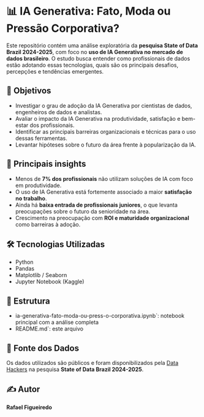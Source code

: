# 📊 IA Generativa: Fato, Moda ou Pressão Corporativa?

Este repositório contém uma análise exploratória da **pesquisa State of Data Brazil 2024-2025**, com foco no **uso de IA Generativa no mercado de dados brasileiro**. O estudo busca entender como profissionais de dados estão adotando essas tecnologias, quais são os principais desafios, percepções e tendências emergentes.

## 🧠 Objetivos

- Investigar o grau de adoção da IA Generativa por cientistas de dados, engenheiros de dados e analistas.
- Avaliar o impacto da IA Generativa na produtividade, satisfação e bem-estar dos profissionais.
- Identificar as principais barreiras organizacionais e técnicas para o uso dessas ferramentas.
- Levantar hipóteses sobre o futuro da área frente à popularização da IA.

## 📌 Principais insights

- Menos de **7% dos profissionais** não utilizam soluções de IA com foco em produtividade.
- O uso de IA Generativa está fortemente associado a maior **satisfação no trabalho**.
- Ainda há **baixa entrada de profissionais juniores**, o que levanta preocupações sobre o futuro da senioridade na área.
- Crescimento na preocupação com **ROI e maturidade organizacional** como barreiras à adoção.

## 🛠️ Tecnologias Utilizadas

- Python
- Pandas
- Matplotlib / Seaborn
- Jupyter Notebook (Kaggle)

## 📁 Estrutura

- ia-generativa-fato-moda-ou-press-o-corporativa.ipynb`: notebook principal com a análise completa
- README.md`: este arquivo

## 📄 Fonte dos Dados

Os dados utilizados são públicos e foram disponibilizados pela [Data Hackers]([https://www.datahackers.com.br/](https://www.kaggle.com/datasets/datahackers/state-of-data-brazil-20242025/data)) na pesquisa **State of Data Brazil 2024-2025**.

## ✍️ Autor

**Rafael Figueiredo**  
